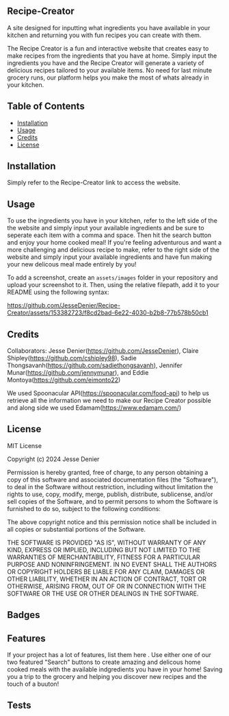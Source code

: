  ## Recipe-Creator

A site designed for inputting what ingredients you have available in your kitchen and returning you with fun recipes you can create with them.

The Recipe Creator is a fun and interactive website that creates easy to make recipes from the ingredients that you have at home. Simply input the ingredients you have and the Recipe Creator will generate a variety of delicious recipes tailored to your available items. No need for last minute grocery runs, our platform helps you make the most of whats already in your kitchen.

## Table of Contents
- [Installation](#installation)
- [Usage](#usage)
- [Credits](#credits)
- [License](#license)

## Installation

Simply refer to the Recipe-Creator link to access the website.

## Usage

To use the ingredients you have in your kitchen, refer to the left side of the the website and simply input your available ingredients and be sure to seperate each item with a comma and space. Then hit the search button and enjoy your home cooked meal!
If you're feeling adventurous and want a more challenging and delicious recipe to make, refer to the right side of the website and simply input your available ingredients and have fun making your new delicous meal made entirely by you! 

To add a screenshot, create an `assets/images` folder in your repository and upload your screenshot to it. Then, using the relative filepath, add it to your README using the following syntax:


https://github.com/JesseDenier/Recipe-Creator/assets/153382723/f8cd2bad-6e22-4030-b2b8-77b578b50cb1




## Credits

Collaborators: Jesse Denier(https://github.com/JesseDenier), Claire Shipley(https://github.com/cshipley98), Sadie Thongsavanh(https://github.com/sadiethongsavanh), Jennifer Munar(https://github.com/jennymunar), and Eddie Montoya(https://github.com/eimonto22)

We used Spoonacular API(https://spoonacular.com/food-api) to help us retrieve all the information we need to make our Recipe Creator possible and along side we used Edamam(https://www.edamam.com/)


## License

MIT License

Copyright (c) 2024 Jesse Denier

Permission is hereby granted, free of charge, to any person obtaining a copy
of this software and associated documentation files (the "Software"), to deal
in the Software without restriction, including without limitation the rights
to use, copy, modify, merge, publish, distribute, sublicense, and/or sell
copies of the Software, and to permit persons to whom the Software is
furnished to do so, subject to the following conditions:

The above copyright notice and this permission notice shall be included in all
copies or substantial portions of the Software.

THE SOFTWARE IS PROVIDED "AS IS", WITHOUT WARRANTY OF ANY KIND, EXPRESS OR
IMPLIED, INCLUDING BUT NOT LIMITED TO THE WARRANTIES OF MERCHANTABILITY,
FITNESS FOR A PARTICULAR PURPOSE AND NONINFRINGEMENT. IN NO EVENT SHALL THE
AUTHORS OR COPYRIGHT HOLDERS BE LIABLE FOR ANY CLAIM, DAMAGES OR OTHER
LIABILITY, WHETHER IN AN ACTION OF CONTRACT, TORT OR OTHERWISE, ARISING FROM,
OUT OF OR IN CONNECTION WITH THE SOFTWARE OR THE USE OR OTHER DEALINGS IN THE
SOFTWARE.


## Badges


## Features

If your project has a lot of features, list them here . Use either one of our two featured "Search" buttons to create amazing and delicous home cooked meals with the available indgredients you have in your home! Saving you a trip to the grocery and helping you discover new recipes and the touch of a buuton!


## Tests
